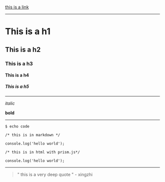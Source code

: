 [this is a link](/)

---

# This is a h1
## This is a h2
### This is a h3
#### This is a h4
##### This is a h5


---

*italic*

**bold**

---

`$ echo code`

```
/* this is in markdown */

console.log('hello world');
```

<pre>
<code class="language-javascript">/* this is in html with prism.js*/

console.log('hello world');
</code></pre>

---

> " this is a very deep quote " - xingzhi